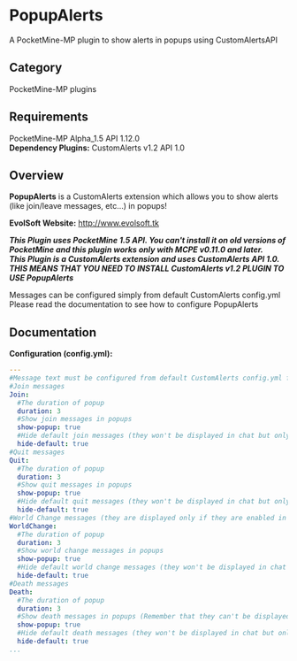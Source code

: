 # PopupAlerts
A PocketMine-MP plugin to show alerts in popups using CustomAlertsAPI

## Category

PocketMine-MP plugins

## Requirements

PocketMine-MP Alpha_1.5 API 1.12.0<br>
**Dependency Plugins:** CustomAlerts v1.2 API 1.0

## Overview

**PopupAlerts** is a CustomAlerts extension which allows you to show alerts (like join/leave messages, etc...) in popups!

**EvolSoft Website:** http://www.evolsoft.tk


***This Plugin uses PocketMine 1.5 API. You can't install it on old versions of PocketMine and this plugin works only with MCPE v0.11.0 and later.***<br>
***This Plugin is a CustomAlerts extension and uses CustomAlerts API 1.0. THIS MEANS THAT YOU NEED TO INSTALL CustomAlerts v1.2 PLUGIN TO USE PopupAlerts***

Messages can be configured simply from default CustomAlerts config.yml<br>
Please read the documentation to see how to configure PopupAlerts

## Documentation 

**Configuration (config.yml):**

```yaml
---
#Message text must be configured from default CustomAlerts config.yml file
#Join messages
Join:
  #The duration of popup
  duration: 3
  #Show join messages in popups
  show-popup: true
  #Hide default join messages (they won't be displayed in chat but only on popups)
  hide-default: true
#Quit messages
Quit:
  #The duration of popup
  duration: 3
  #Show quit messages in popups
  show-popup: true
  #Hide default quit messages (they won't be displayed in chat but only on popups)
  hide-default: true
#World Change messages (they are displayed only if they are enabled in CustomAlerts configuration)
WorldChange:
  #The duration of popup
  duration: 3
  #Show world change messages in popups
  show-popup: true
  #Hide default world change messages (they won't be displayed in chat but only on popups)
  hide-default: true
#Death messages
Death:
  #The duration of popup
  duration: 3
  #Show death messages in popups (Remember that they can't be displayed from the victim)
  show-popup: true
  #Hide default death messages (they won't be displayed in chat but only on popups)
  hide-default: true
...
```

